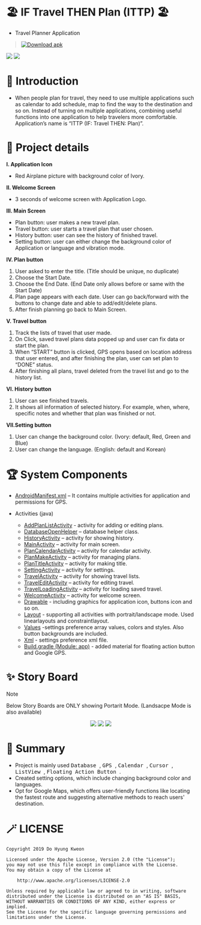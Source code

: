 # 🏖 IF Travel THEN Plan (ITTP) 🏖

- Travel Planner Application
> <a href="ITTP.apk" download="true" target="_blank"><img src="https://camo.githubusercontent.com/978ff0aee4852d560d3d8d1a5e671188164351b54582da1dc4ba56617b189d76/68747470733a2f2f637573746f6d2d69636f6e2d6261646765732e64656d6f6c61622e636f6d2f62616467652f2d446f776e6c6f61642d626c75653f7374796c653d666f722d7468652d6261646765266c6f676f3d646f776e6c6f6164266c6f676f436f6c6f723d7768697465" alt="Download apk" title="Download apk" data-canonical-src="https://custom-icon-badges.demolab.com/badge/-Download-blue?style=for-the-badge&amp;logo=download&amp;logoColor=white" style="max-width: 100%;"/></a>

<div>
  <picture>
    <img src="https://img.shields.io/badge/Java-ED8B00?style=flat&logo=openjdk&logoColor=white"/>
  </picture>
  
  <picture>
    <img src="https://img.shields.io/badge/Android Studio-3DDC84?style=flat&logo=Android Studio&logoColor=white"/>
  </picture>
</div>

# 🚀 Introduction

- When people plan for travel, they need to use multiple applications such as calendar
to add schedule, map to find the way to the destination and so on. Instead of turning
on multiple applications, combining useful functions into one application to help
travelers more comfortable. Application’s name is “ITTP (IF: Travel THEN: Plan)”.

# 📖 Project details

**I. Application Icon**
  - Red Airplane picture with background color of Ivory.

**II. Welcome Screen**
  - 3 seconds of welcome screen with Application Logo.

**III. Main Screen**
  - Plan button: user makes a new travel plan.
  - Travel button: user starts a travel plan that user chosen.
  - History button: user can see the history of finished travel.
  - Setting button: user can either change the background color of Application or language and vibration mode.

**IV. Plan button**
  1. User asked to enter the title. (Title should be unique, no duplicate)
  2. Choose the Start Date.
  3. Choose the End Date. (End Date only allows before or same with the
  Start Date)
  4. Plan page appears with each date. User can go back/forward with the
  buttons to change date and able to add/edit/delete plans.
  5. After finish planning go back to Main Screen.
  
**V. Travel button**
  1. Track the lists of travel that user made.
  2. On Click, saved travel plans data popped up and user can fix data or
  start the plan.
  3. When “START” button is clicked, GPS opens based on location address
  that user entered, and after finishing the plan, user can set plan to
  “DONE” status.
  4. After finishing all plans, travel deleted from the travel list and go to the
  history list.
  
**VI. History button**
  1. User can see finished travels.
  2. It shows all information of selected history. For example, when, where,
  specific notes and whether that plan was finished or not.
  
**VII.Setting button**
  1. User can change the background color. (Ivory: default, Red, Green and
  Blue)
  2. User can change the language. (English: default and Korean)

# 🏆 System Components
  - [AndroidManifest.xml](AndroidManifest.xml)
    – It contains multiple activities for application and permissions for GPS.

  - Activities (java)
    - [AddPlanListActivity](java/gmu/edu/cs477/ittp/AddPlanListActivity.java) - activity for adding or editing plans.
    - [DatabaseOpenHelper](java/gmu/edu/cs477/ittp/DatabaseOpenHelper.java) – database helper class.
    - [HistoryActivity](java/gmu/edu/cs477/ittp/HistoryActivity.java) – activity for showing history.
    - [MainActivity](java/gmu/edu/cs477/ittp/MainActivity.java) – activity for main screen.
    - [PlanCalendarActivity](java/gmu/edu/cs477/ittp/PlanCalendarActivity.java) – activity for calendar activity.
    - [PlanMakeActivity](java/gmu/edu/cs477/ittp/PlanMakeActivity.java) – activity for managing plans.
    - [PlanTitleActivity](java/gmu/edu/cs477/ittp/PlanTitleActivity.java) – activity for making title.
    - [SettingActivity](java/gmu/edu/cs477/ittp/SettingActivity.java) – activity for settings.
    - [TravelActivity](java/gmu/edu/cs477/ittp/TravelActivity.java) – activity for showing travel lists.
    - [TravelEditActivity](java/gmu/edu/cs477/ittp/TravelEditActivity.java) – activity for editing travel.
    - [TravelLoadingActivity](java/gmu/edu/cs477/ittp/TravelLoadingActivity.java) – activity for loading saved travel.
    - [WelcomeActivity](java/gmu/edu/cs477/ittp/WelcomeActivity.java) – activity for welcome screen.
    - [Drawable](res/drawable) - including graphics for application icon, buttons icon and so on.
    - [Layout](res/layout) - supporting all activities with portrait/landscape mode. Used linearlayouts and constraintlayout.
    - [Values](res/values) -settings preference array values, colors and styles. Also button backgrounds are included.
    - [Xml](res/xml) - settings preference xml file.
    - [Build.gradle (Module: app)](build.gradle) - added material for floating action button and Google GPS.

# ✨ Story Board
  > [!NOTE]
  > Below Story Boards are ONLY showing Portarit Mode. (Landsacpe Mode is also available)

  <p align="center">
    <img src="image1.jpg"/>
    <img src="image2.jpg"/>
    <img src="image3.jpg"/>
  </p>

# 🎉 Summary
  - Project is mainly used
    <kbd>
      Database
    </kbd>
    ,
    <kbd>
      GPS
    </kbd>
    ,
    <kbd>
      Calendar
    </kbd>
    ,
    <kbd>
      Cursor
    </kbd>
    ,
    <kbd>
      ListView
    </kbd>
    ,
    <kbd>
      Floating Action Button
    </kbd>
    .
- Created setting options, which include changing background color and languages.
- Opt for Google Maps, which offers user-friendly functions like locating the fastest route and suggesting alternative methods to reach users' destination.

# 🪄 LICENSE

```
Copyright 2019 Do Hyung Kweon

Licensed under the Apache License, Version 2.0 (the "License");
you may not use this file except in compliance with the License.
You may obtain a copy of the License at

    http://www.apache.org/licenses/LICENSE-2.0

Unless required by applicable law or agreed to in writing, software
distributed under the License is distributed on an "AS IS" BASIS,
WITHOUT WARRANTIES OR CONDITIONS OF ANY KIND, either express or implied.
See the License for the specific language governing permissions and
limitations under the License.
```
